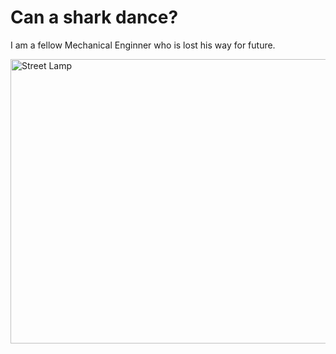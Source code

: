 <html>
    <head>
        <meta charset="uft-8">
        <title>Ahmet Deniz Eroz</title>
    </head>
    <body>
      <h1>Can a shark dance?</h1>
      <p>I am a fellow Mechanical Enginner who is lost his way for future.</p>
      <img src="sokak lambası deneme 2.png" alt="Street Lamp" width="1000" height="455">
    </body>
</html>
